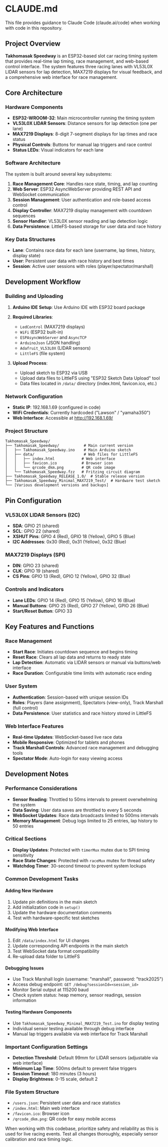 # CLAUDE.md

This file provides guidance to Claude Code (claude.ai/code) when working with code in this repository.

## Project Overview

**Takhomasak Speedway** is an ESP32-based slot car racing timing system that provides real-time lap timing, race management, and web-based control interface. The system features three racing lanes with VL53L0X LIDAR sensors for lap detection, MAX7219 displays for visual feedback, and a comprehensive web interface for race management.

## Core Architecture

### Hardware Components
- **ESP32-WROOM-32**: Main microcontroller running the timing system
- **VL53L0X LIDAR Sensors**: Distance sensors for lap detection (one per lane)
- **MAX7219 Displays**: 8-digit 7-segment displays for lap times and race status
- **Physical Controls**: Buttons for manual lap triggers and race control
- **Status LEDs**: Visual indicators for each lane

### Software Architecture
The system is built around several key subsystems:

1. **Race Management Core**: Handles race state, timing, and lap counting
2. **Web Server**: ESP32 AsyncWebServer providing REST API and WebSocket communication
3. **Session Management**: User authentication and role-based access control
4. **Display Controller**: MAX7219 display management with countdown sequences
5. **Sensor Handler**: VL53L0X sensor reading and lap detection logic
6. **Data Persistence**: LittleFS-based storage for user data and race history

### Key Data Structures
- **Lane**: Contains race data for each lane (username, lap times, history, display state)
- **User**: Persistent user data with race history and best times
- **Session**: Active user sessions with roles (player/spectator/marshall)

## Development Workflow

### Building and Uploading
1. **Arduino IDE Setup**: Use Arduino IDE with ESP32 board package
2. **Required Libraries**:
   - `LedControl` (MAX7219 displays)
   - `WiFi` (ESP32 built-in)
   - `ESPAsyncWebServer` and `AsyncTCP`
   - `ArduinoJson` (JSON handling)
   - `Adafruit_VL53L0X` (LIDAR sensors)
   - `LittleFS` (file system)

3. **Upload Process**:
   - Upload sketch to ESP32 via USB
   - Upload data files to LittleFS using "ESP32 Sketch Data Upload" tool
   - Data files located in `/data/` directory (index.html, favicon.ico, etc.)

### Network Configuration
- **Static IP**: 192.168.1.69 (configured in code)
- **WiFi Credentials**: Currently hardcoded ("Lawson" / "yamaha350")
- **Web Interface**: Accessible at http://192.168.1.69/

### Project Structure
```
Takhomasak_Speedway/
├── Takhomasak_Speedway/           # Main current version
│   ├── Takhomasak_Speedway.ino    # Main Arduino sketch
│   ├── data/                      # Web files for LittleFS
│   │   ├── index.html            # Web interface
│   │   ├── favicon.ico           # Browser icon
│   │   └── qrcode_dkm.png        # QR code image
│   └── Takhomasak_Speedway.fzz   # Fritzing circuit diagram
├── Takhomasak_Speedway_RELEASE_1.0/  # Stable release version
├── Takhomasak_Speedway_Minimal_MAX7219_Test/  # Hardware test sketch
└── [Various development versions and backups]
```

## Pin Configuration

### VL53L0X LIDAR Sensors (I2C)
- **SDA**: GPIO 21 (shared)
- **SCL**: GPIO 22 (shared)
- **XSHUT Pins**: GPIO 4 (Red), GPIO 18 (Yellow), GPIO 5 (Blue)
- **I2C Addresses**: 0x30 (Red), 0x31 (Yellow), 0x32 (Blue)

### MAX7219 Displays (SPI)
- **DIN**: GPIO 23 (shared)
- **CLK**: GPIO 19 (shared)
- **CS Pins**: GPIO 13 (Red), GPIO 12 (Yellow), GPIO 32 (Blue)

### Controls and Indicators
- **Lane LEDs**: GPIO 14 (Red), GPIO 15 (Yellow), GPIO 16 (Blue)
- **Manual Buttons**: GPIO 25 (Red), GPIO 27 (Yellow), GPIO 26 (Blue)
- **Start/Reset Button**: GPIO 33

## Key Features and Functions

### Race Management
- **Start Race**: Initiates countdown sequence and begins timing
- **Reset Race**: Clears all lap data and returns to ready state
- **Lap Detection**: Automatic via LIDAR sensors or manual via buttons/web interface
- **Race Duration**: Configurable time limits with automatic race ending

### User System
- **Authentication**: Session-based with unique session IDs
- **Roles**: Players (lane assignment), Spectators (view-only), Track Marshall (full control)
- **Data Persistence**: User statistics and race history stored in LittleFS

### Web Interface Features
- **Real-time Updates**: WebSocket-based live race data
- **Mobile Responsive**: Optimized for tablets and phones
- **Track Marshall Controls**: Advanced race management and debugging tools
- **Spectator Mode**: Auto-login for easy viewing access

## Development Notes

### Performance Considerations
- **Sensor Reading**: Throttled to 50ms intervals to prevent overwhelming the system
- **Data Saving**: User data saves are throttled to every 5 seconds
- **WebSocket Updates**: Race data broadcasts limited to 500ms intervals
- **Memory Management**: Debug logs limited to 25 entries, lap history to 50 entries

### Critical Sections
- **Display Updates**: Protected with `timerMux` mutex due to SPI timing sensitivity
- **Race State Changes**: Protected with `raceMux` mutex for thread safety
- **Watchdog Timer**: 30-second timeout to prevent system lockups

### Common Development Tasks

#### Adding New Hardware
1. Update pin definitions in the main sketch
2. Add initialization code in `setup()`
3. Update the hardware documentation comments
4. Test with hardware-specific test sketches

#### Modifying Web Interface
1. Edit `/data/index.html` for UI changes
2. Update corresponding API endpoints in the main sketch
3. Test WebSocket data format compatibility
4. Re-upload data folder to LittleFS

#### Debugging Issues
- Use Track Marshall login (username: "marshall", password: "track2025")
- Access debug endpoint: `GET /debug?sessionId=<session_id>`
- Monitor Serial output at 115200 baud
- Check system status: heap memory, sensor readings, session information

#### Testing Hardware Components
- Use `Takhomasak_Speedway_Minimal_MAX7219_Test.ino` for display testing
- Individual sensor testing available through debug interface
- Manual lap triggers available via web interface for Track Marshall

### Important Configuration Settings
- **Detection Threshold**: Default 99mm for LIDAR sensors (adjustable via web interface)
- **Minimum Lap Time**: 500ms default to prevent false triggers
- **Session Timeout**: 180 minutes (3 hours)
- **Display Brightness**: 0-15 scale, default 2

### File System Structure
- `/users.json`: Persistent user data and race statistics
- `/index.html`: Main web interface
- `/favicon.ico`: Browser icon
- `/qrcode_dkm.png`: QR code for easy mobile access

When working with this codebase, prioritize safety and reliability as this is used for live racing events. Test all changes thoroughly, especially sensor calibration and race timing logic.